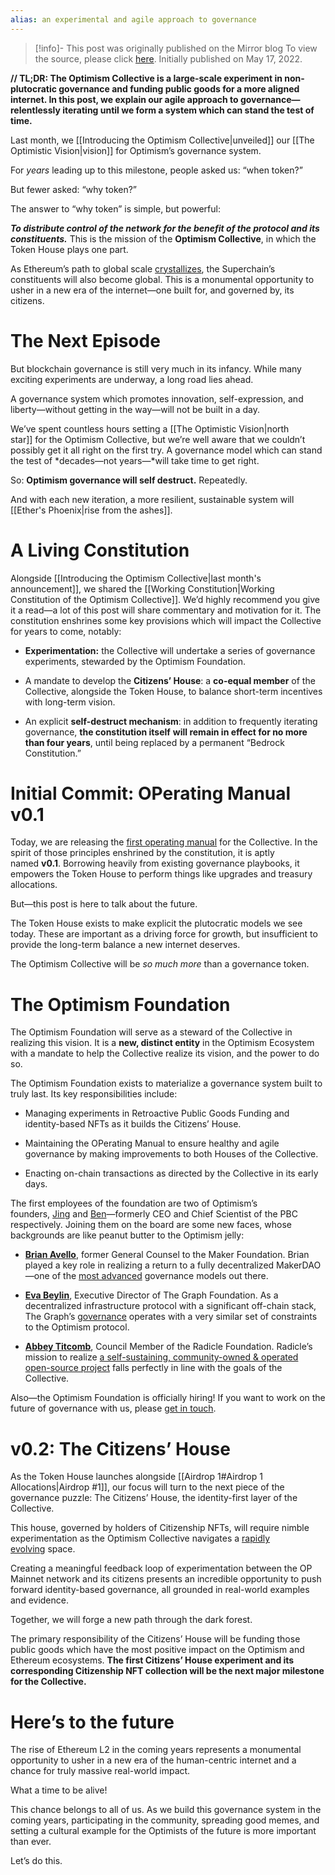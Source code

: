 ```yaml
---
alias: an experimental and agile approach to governance
---
```

> [!info]- This post was originally published on the Mirror blog
> To view the source, please click [here](https://optimism.mirror.xyz/r888e4B5iiNQi-3_mO26ixgv-plQ099XWgqEOv9iWKA). Initially published on May 17, 2022.

<span class="notvisible"></span>
**// TL;DR: The Optimism Collective is a large-scale experiment in non-plutocratic governance and funding public goods for a more aligned internet. In this post, we explain our agile approach to governance—relentlessly iterating until we form a system which can stand the test of time.**

Last month, we [[Introducing the Optimism Collective|unveiled]] our [[The Optimistic Vision|vision]] for Optimism’s governance system.

For _years_ leading up to this milestone, people asked us: “when token?”

But fewer asked: “why token?”

The answer to “why token” is simple, but powerful:

_**To distribute control of the network for the benefit of the protocol and its constituents.**_ This is the mission of the **Optimism Collective**, in which the Token House plays one part.

As Ethereum’s path to global scale [crystallizes](https://vitalik.ca/general/2021/12/06/endgame.html), the Superchain’s constituents will also become global. This is a monumental opportunity to usher in a new era of the internet—one built for, and governed by, its citizens.

# The Next Episode

But blockchain governance is still very much in its infancy. While many exciting experiments are underway, a long road lies ahead.

A governance system which promotes innovation, self-expression, and liberty—without getting in the way—will not be built in a day.

We’ve spent countless hours setting a [[The Optimistic Vision|north star]] for the Optimism Collective, but we’re well aware that we couldn’t possibly get it all right on the first try. A governance model which can stand the test of *decades—not years—*will take time to get right.

So: **Optimism governance will self destruct.** Repeatedly.

And with each new iteration, a more resilient, sustainable system will [[Ether's Phoenix|rise from the ashes]].
# A Living Constitution

Alongside [[Introducing the Optimism Collective|last month's announcement]], we shared the [[Working Constitution|Working Constitution of the Optimism Collective]]. We’d highly recommend you give it a read—a lot of this post will share commentary and motivation for it. The constitution enshrines some key provisions which will impact the Collective for years to come, notably:

- **Experimentation:** the Collective will undertake a series of governance experiments, stewarded by the Optimism Foundation.
    
- A mandate to develop the **Citizens’ House**: a **co-equal member** of the Collective, alongside the Token House, to balance short-term incentives with long-term vision.
    
- An explicit **self-destruct mechanism**: in addition to frequently iterating governance, **the constitution itself** **will remain in effect for no more than four years**, until being replaced by a permanent “Bedrock Constitution.”
    

# Initial Commit: OPerating Manual v0.1

Today, we are releasing the [first operating manual](https://gov.optimism.io/t/operating-manual-of-the-optimism-collective-v0-1/592) for the Collective. In the spirit of those principles enshrined by the constitution, it is aptly named **v0.1**. Borrowing heavily from existing governance playbooks, it empowers the Token House to perform things like upgrades and treasury allocations.

But—this post is here to talk about the future.

The Token House exists to make explicit the plutocratic models we see today. These are important as a driving force for growth, but insufficient to provide the long-term balance a new internet deserves.

The Optimism Collective will be _so much more_ than a governance token.

# The Optimism Foundation

The Optimism Foundation will serve as a steward of the Collective in realizing this vision. It is a **new, distinct entity** in the Optimism Ecosystem with a mandate to help the Collective realize its vision, and the power to do so.

The Optimism Foundation exists to materialize a governance system built to truly last. Its key responsibilities include:

- Managing experiments in Retroactive Public Goods Funding and identity-based NFTs as it builds the Citizens’ House.
    
- Maintaining the OPerating Manual to ensure healthy and agile governance by making improvements to both Houses of the Collective.
    
- Enacting on-chain transactions as directed by the Collective in its early days.
    

The first employees of the foundation are two of Optimism’s founders, [Jing](https://twitter.com/jinglejamOP) and [Ben](https://twitter.com/ben_chain)—formerly CEO and Chief Scientist of the PBC respectively. Joining them on the board are some new faces, whose backgrounds are like peanut butter to the Optimism jelly:

- **[Brian Avello](https://www.linkedin.com/in/brian-avello-35915b1b/)**, former General Counsel to the Maker Foundation. Brian played a key role in realizing a return to a fully decentralized MakerDAO—one of the [most advanced](https://mips.makerdao.com/mips/list) governance models out there.
    
- **[Eva Beylin](https://twitter.com/evabeylin)**, Executive Director of The Graph Foundation. As a decentralized infrastructure protocol with a significant off-chain stack, The Graph’s [governance](https://forum.thegraph.com/t/the-graph-protocol-governance-process/2671) operates with a very similar set of constraints to the Optimism protocol.
    
- **[Abbey Titcomb](https://twitter.com/abbey_titcomb)**, Council Member of the Radicle Foundation. Radicle’s mission to realize [a self-sustaining, community-owned & operated open-source project](https://radicle.community/t/the-path-to-increasing-decentralization-within-radicle/2417) falls perfectly in line with the goals of the Collective.
    

Also—the Optimism Foundation is officially hiring! If you want to work on the future of governance with us, please [get in touch](http://jobs.optimism.io/).

# v0.2: The Citizens’ House

As the Token House launches alongside [[Airdrop 1#Airdrop 1 Allocations|Airdrop #1]], our focus will turn to the next piece of the governance puzzle: The Citizens’ House, the identity-first layer of the Collective.

This house, governed by holders of Citizenship NFTs, will require nimble experimentation as the Optimism Collective navigates a [rapidly evolving](https://papers.ssrn.com/sol3/papers.cfm?abstract_id=4105763) space.

Creating a meaningful feedback loop of experimentation between the OP Mainnet network and its citizens presents an incredible opportunity to push forward identity-based governance, all grounded in real-world examples and evidence.

Together, we will forge a new path through the dark forest.

The primary responsibility of the Citizens’ House will be funding those public goods which have the most positive impact on the Optimism and Ethereum ecosystems. **The first Citizens’ House experiment and its corresponding Citizenship NFT collection will be the next major milestone for the Collective.**

# Here’s to the future

The rise of Ethereum L2 in the coming years represents a monumental opportunity to usher in a new era of the human-centric internet and a chance for truly massive real-world impact.

What a time to be alive!

This chance belongs to all of us. As we build this governance system in the coming years, participating in the community, spreading good memes, and setting a cultural example for the Optimists of the future is more important than ever.

Let’s do this.
